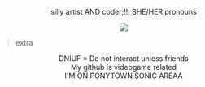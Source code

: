 <p align="center">silly artist AND coder;!!! SHE/HER pronouns
</p>
<p align="center">
<img src="https://file.garden/Zksm3X9ssmyz7mne/Untitled136_20240629181227.png">
</p>

> extra

<p align="center">
  DNIUF = Do not interact unless friends <br> My github is videogame related <br> I'M ON PONYTOWN SONIC AREAA
</p>
